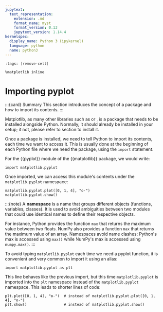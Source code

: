 ```yaml
---
jupytext:
  text_representation:
    extension: .md
    format_name: myst
    format_version: 0.13
    jupytext_version: 1.14.4
kernelspec:
  display_name: Python 3 (ipykernel)
  language: python
  name: python3
---
```


```{code-cell} ipython3
:tags: [remove-cell]

%matplotlib inline
```

# Importing pyplot

:::{card} Summary
This section introduces the concept of a package and how to import its contents.
:::

Matplotlib, as many other libraries such as [](numpy.md) or [](pandas.md), is a package that needs to be installed alongside Python. Normally, it should already be installed in your setup; it not, please refer to section [](python_installing.md) to install it.

Once a package is installed, we need to tell Python to import its contents, each time we want to access it. This is usually done at the beginning of each Python file where we need the package, using the `import` statement.

For the {{pyplot}} module of the {{matplotlib}} package, we would write:

```{code-cell} ipython3
import matplotlib.pyplot
```

Once imported, we can access this module's contents under the `matplotlib.pyplot` namespace:

```{code-cell} ipython3
matplotlib.pyplot.plot([0, 1, 4], "o-")
matplotlib.pyplot.show()
```

:::{note}
A **namespace** is a name that groups different objects (functions, variables, classes). It is used to avoid ambiguities between two modules that could use identical names to define their respective objects.

For instance, Python provides the function `max` that returns the maximum value between two floats. NumPy also provides a function `max` that returns the maximum value of an array. Namespaces avoid name clashes: Python's max is accessed using `max()` while NumPy's max is accessed using `numpy.max()`.
:::

To avoid typing `matplotlib.pyplot` each time we need a pyplot function, it is convenient and very common to import it using an alias:

```{code-cell} ipython3
import matplotlib.pyplot as plt
```

This line behaves like the previous import, but this time `matplotlib.pyplot` is imported into the `plt` namespace instead of the `matplotlib.pyplot` namespace. This leads to shorter lines of code:

```{code-cell} ipython3
plt.plot([0, 1, 4], "o-")  # instead of matplotlib.pyplot.plot([0, 1, 4], "o-")
plt.show()                 # instead of matplotlib.pyplot.show()
```

